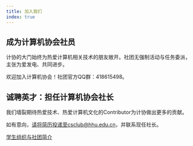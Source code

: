 ```yaml
---
title: 加入我们
index: true
---
```


## 成为计算机协会社员

计协的大门始终为热爱计算机相关技术的朋友敞开。社团无强制活动与任务委派，主张为爱发电、共同进步。

欢迎加入计算机协会！社团官方QQ群：418615498。

## 诚聘英才：担任计算机协会社长

我们墙裂期待热爱技术、热爱计算机文化的Contributor为计协做出更多的贡献。

如有意向，请将简历投递至csclub@hhu.edu.cn，并联系现任社长。


<a href="./CampusRelation.md">学生组织与社团简介</a>

